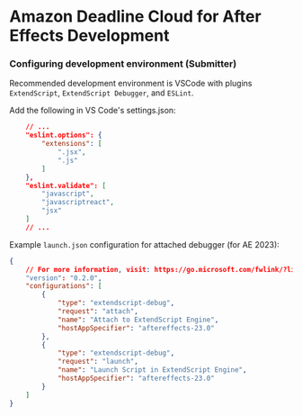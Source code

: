 # Amazon Deadline Cloud for After Effects Development

### Configuring development environment (Submitter)

Recommended development environment is VSCode with plugins `ExtendScript`, `ExtendScript Debugger`, and `ESLint`.

Add the following in VS Code's settings.json:

```json
    // ...
    "eslint.options": {
        "extensions": [
            ".jsx",
            ".js"
        ]
    },
    "eslint.validate": [
        "javascript",
        "javascriptreact",
        "jsx"
    ]
    // ...
```

Example `launch.json` configuration for attached debugger (for AE 2023):

```json
{
    // For more information, visit: https://go.microsoft.com/fwlink/?linkid=830387
    "version": "0.2.0",
    "configurations": [
        {
            "type": "extendscript-debug",
            "request": "attach",
            "name": "Attach to ExtendScript Engine",
            "hostAppSpecifier": "aftereffects-23.0"
        },
        {
            "type": "extendscript-debug",
            "request": "launch",
            "name": "Launch Script in ExtendScript Engine",
            "hostAppSpecifier": "aftereffects-23.0"
        }
    ]
}
```